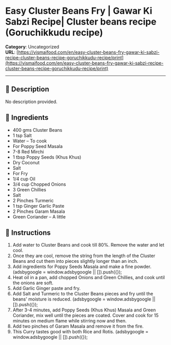 # Easy Cluster Beans Fry | Gawar Ki Sabzi Recipe| Cluster beans recipe (Goruchikkudu recipe)

**Category**: Uncategorized  
**URL**: [https://vismaifood.com/en/easy-cluster-beans-fry-gawar-ki-sabzi-recipe-cluster-beans-recipe-goruchikkudu-recipe/print](https://vismaifood.com/en/easy-cluster-beans-fry-gawar-ki-sabzi-recipe-cluster-beans-recipe-goruchikkudu-recipe/print)  


---

## 📝 Description
No description provided.



## 🧂 Ingredients
- 400 gms Cluster Beans
- 1 tsp Salt
- Water – To cook
- For Poppy Seed Masala
- 7-8 Red Mirchi
- 1 tbsp Poppy Seeds (Khus Khus)
- Dry Coconut
- Salt
- For Fry
- 1/4 cup Oil
- 3/4 cup Chopped Onions
- 3 Green Chillies
- Salt
- 2 Pinches Turmeric
- 1 tsp Ginger Garlic Paste
- 2 Pinches Garam Masala
- Green Coriander – A little

## 🍳 Instructions
1. Add water to Cluster Beans and cook till 80%. Remove the water and let cool.
2. Once they are cool, remove the string from the length of the Cluster Beans and cut them into pieces slightly longer than an inch.
3. Add ingredients for Poppy Seeds Masala and make a fine powder. (adsbygoogle = window.adsbygoogle || []).push({});
4. Heat oil in a pan, add chopped Onions and Green Chillies, and cook until the onions are soft.
5. Add Garlic Ginger paste and fry.
6. Add Salt and Turmeric to the Cluster Beans pieces and fry until the beans' moisture is reduced. (adsbygoogle = window.adsbygoogle || []).push({});
7. After 3-4 minutes, add Poppy Seeds (Khus Khus) Masala and Green Coriander, mix well until the pieces are coated. Cover and cook for 15 minutes on medium flame while stirring now and then.
8. Add two pinches of Garam Masala and remove it from the fire.
9. This Curry tastes good with both Rice and Rotis. (adsbygoogle = window.adsbygoogle || []).push({});


